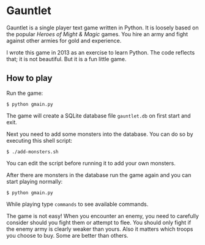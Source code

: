 # Gauntlet

Gauntlet is a single player text game written in Python. It is loosely based on the popular *Heroes of Might & Magic* games. You hire an army and fight against other armies for gold and experience.

I wrote this game in 2013 as an exercise to learn Python. The code reflects that; it is not beautiful. But it is a fun little game.

## How to play

Run the game:

    $ python gmain.py

The game will create a SQLite database file `gauntlet.db` on first start and exit.

Next you need to add some monsters into the database. You can do so by executing this shell script:

    $ ./add-monsters.sh

You can edit the script before running it to add your own monsters.

After there are monsters in the database run the game again and you can start playing normally:

    $ python gmain.py

While playing type `commands` to see available commands.

The game is not easy! When you encounter an enemy, you need to carefully consider should you fight them or attempt to flee. You should only fight if the enemy army is clearly weaker than yours. Also it matters which troops you choose to buy. Some are better than others.
